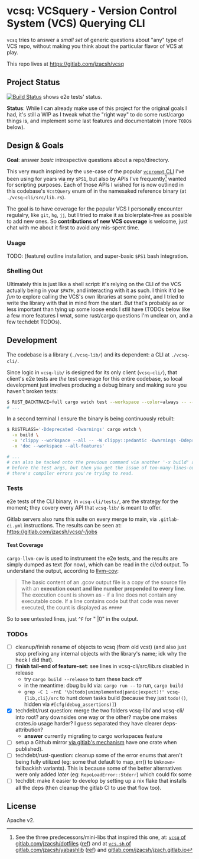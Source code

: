 # vcsq: VCSquery - Version Control System (VCS) Querying CLI

`vcsq` tries to answer a _small set_ of generic questions about "any" type of
VCS repo, without making you think about the particular flavor of VCS at play.

This repo lives at <https://gitlab.com/jzacsh/vcsq>

## Project Status

[![Build Status][gitlab_ci_badge]][gitlab_ci_dash] shows e2e tests' status.

**Status**: While I can already make use of this project for the original goals
I had, it's still a WIP as I tweak what the "right way" to do some rust/cargo
things is, and implement some last features and documentatoin (more `TODO`s
below).

## Design & Goals

**Goal**: answer _basic_ introspective questions about a repo/directory.

This very much inspired by the use-case of the popular [`vcprompt`
CLI][vcprompt] I've been using for years via my `$PS1`, but also by APIs I've
frequently[^freq] wanted for scripting purposes. Each of those APIs I wished for
is now outlined in this codebase's `VcstQuery` enum of in the namesaked
reference binary (at `./vcsq-cli/src/lib.rs`).

The goal is to have coverage for the popular VCS I personally encounter
regulalry, like `git`, `hg`, `jj`, but I tried to make it as biolerplate-free as
possible to add new ones. So **contributions of new VCS coverage** is welcome,
just chat with me about it first to avoid any mis-spent time.

### Usage

TODO: (feature) outline installation, and super-basic `$PS1` bash integration.

### Shelling Out

Ultimately this is just like a shell script: it's relying on the CLI of the VCS
actually being in your `$PATH`, and interacting with it as such. I think it'd be
_fun_ to explore calling the VCS's own libraries at some point, and I tried to
write the library with that in mind from the start. _But_ that's probably as or
less important than tying up some loose ends I stlil have (TODOs below like a
few more features I wnat, some rust/cargo questions I'm unclear on, and a few
techdebt TODOs).

## Development

The codebase is a library (`./vcsq-lib/`) and its dependent: a CLI at
`./vcsq-cli/`.

Since logic in `vcsq-lib/` is designed for its only client (`vcsq-cli/`), that
client's e2e tests are _the_ test coverage for this entire codebase, so local
development just involves producing a debug binary and making sure you haven't
broken tests:

```sh
$ RUST_BACKTRACE=full cargo watch test --workspace --color=always -- --nocapture
# ...
```

In a second terminal I ensure the binary is being continuously rebuilt:

```sh
$ RUSTFLAGS='-Ddeprecated -Dwarnings' cargo watch \
  -x build \
  -x 'clippy --workspace --all -- -W clippy::pedantic -Dwarnings -Ddeprecated' \
  -x 'doc --workspace --all-features'

# ...
# can also be tacked onto the previous command via another '-x build' arg at the
# before the test args, but then you get the issue of too-many-lines-output when
# there's compiler errors you're trying to read.
```

### Tests

e2e tests of the CLI binary, in `vcsq-cli/tests/`, are the strategy for the moment;
they covery every API that `vcsq-lib/` is meant to offer.

Gitlab servers also runs this suite on every merge to main, via `.gitlab-ci.yml`
instructions. The results can be seen at:
<https://gitlab.com/jzacsh/vcsq/-/jobs>

#### Test Coverage

`cargo-llvm-cov` is used to instrument the e2e tests, and the results are simply
dumped as text (for now), which can be read in the ci/cd output. To understand
the output, according to [llvm-cov][manLlvmCovDesc]:

> The basic content of an .gcov output file is a copy of the source file with an
> **execution count and line number prepended to every line**. The execution
> count is shown as - if a line does not contain any executable code. If a line
> contains code but that code was never executed, the count is displayed as
> `#####`

So to see untested lines, just `^F` for " |0" in the output.

[manLlvmCovDesc]: https://manpages.debian.org/bookworm/llvm/llvm-cov.1.en.html#GCOV_COMMAND

### TODOs

- [ ] cleanup/finish rename of objects to vcsq (from old vcst) (and also just
  stop prefixing any internal objects with the library's name; idk why the heck
  I did that).
- [ ] **finish tail-end of feature-set**: see lines in vcsq-cli/src/lib.rs
  disabled in release
  - try `cargo build --release` to turn these back off
  - in the meantime: dbug build via: `cargo run --` to run, `cargo build`
  - `grep -C 1 -rnE '\b(todo|unimplemented|panic|expect)!' vcsq-{lib,cli}/src` to
  hunt down tasks build (because they just `todo!()`, hidden via
  `#[cfg(debug_assertions)]`)
- [x] techdebt/rust question: merge the two folders vcsq-lib/ and vcsq-cli/ into
  root? any downsides one way or the other? maybe one makes crates.io usage
  harder? I guess separated they have clearer deps-attribution?
  - **answer** currently migrating to cargo workspaces feature
- [ ] setup a Github mirror [via gitlab's mechanism][gLabToGhubMirror]
  have one crate when published).
- [ ] techdebt/rust-question: cleanup some of the error enums that aren't being
  fully utilized (eg: some that default to map_err() to `Unknown`-fallbackish
  variants). This is because some of the better alternatives were only added
  _later_ (eg: `RepoLoadError::Stderr`) which could fix some
- [ ] techdbt: make it easier to develop by setting up a nix flake that installs
  all the deps (then cleanup the gitlab CI to use that flow too).

[^freq]:
    See the three predecessors/mini-libs that inspired this one, at:
    [`vcsq` of gitlab.com/jzacsh/dotfiles][dotsVcsq] ([ref][dotsVcsq_ref]) and at
    [`vcs.sh` of gitlab.com/jzacsh/yabashlib][yblibVcs] ([ref][yblibVcs_ref]) and
    [gitlab.com/jzacsh/jzach.gitlab.io][wwwVcsts]

[gLabToGhubMirror]: https://docs.gitlab.com/ee/user/project/repository/mirror/push.html#set-up-a-push-mirror-from-gitlab-to-github
[yblibVcs]: https://gitlab.com/jzacsh/yabashlib/-/blob/main/src/vcs.sh
[yblibVcs_ref]: https://gitlab.com/jzacsh/yabashlib/-/blob/dd838fc3b32a66fe2ec95fb85a5e9aa67280fee9/src/vcs.sh
[dotsVcsq]: https://gitlab.com/jzacsh/dotfiles/-/blob/main/bin/lib/vcsq
[dotsVcsq_ref]: https://gitlab.com/jzacsh/dotfiles/-/blob/2543adf4a6d4fcf946d0fda2c70658f72739a250/bin/lib/vcsq
[wwwVcsts]: https://gitlab.com/jzacsh/jzacsh.gitlab.io/-/blob/fix-jj-usage-vcslib-refactoring/src/bin/vcslib.ts?ref_type=heads
[gitlab_ci_badge]: https://gitlab.com/jzacsh/vcsq/badges/main/pipeline.svg
[gitlab_ci_dash]: https://gitlab.com/jzacsh/vcsq/-/jobs
[vcprompt]: http://vc.gerg.ca/hg/vcprompt

## License

Apache v2.
